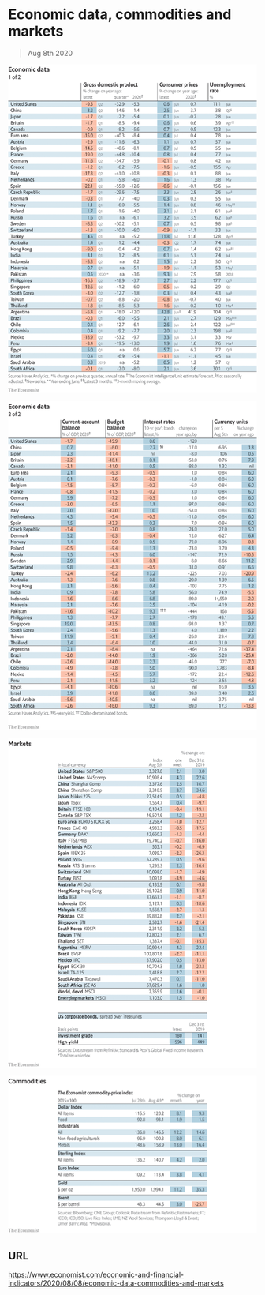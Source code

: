 # Economic data, commodities and markets

> Aug 8th 2020



![](./images/20200808_INT101.png)



![](./images/20200808_INT102.png)



![](./images/20200808_INT201_0.png)



![](./images/20200808_INT401.png)

## URL

https://www.economist.com/economic-and-financial-indicators/2020/08/08/economic-data-commodities-and-markets
